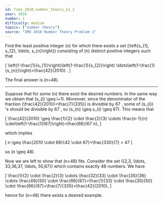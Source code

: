 ```yaml
---
id: fimo_2010_number_theory_p1_2
year: 2010
number: 1
difficulty: medium
topics: ["number theory"]
source: "IMO 2010 Number Theory Problem 1"
---
```


Find the least positive integer \(n\) for which there exists a set \(\left\{s_{1}, s_{2}, \ldots, s_{n}\right\}\) consisting of \(n\) distinct positive integers such that

\[
\left(1-\frac{1}{s_{1}}\right)\left(1-\frac{1}{s_{2}}\right) \ldots\left(1-\frac{1}{s_{n}}\right)=\frac{42}{2010} .
\]

The final answer is \(n=48\).

---
Suppose that for some \(n\) there exist the desired numbers. In the same way we obtain that \(s_{i} \geq i+1\). Moreover, since the denominator of the fraction \(\frac{42}{2010}=\frac{7}{335}\) is divisible by 67 , some of \(s_{i}\) 's should be divisible by 67 , so \(s_{n} \geq s_{i} \geq 67\). This means that

\[
\frac{42}{2010} \geq \frac{1}{2} \cdot \frac{2}{3} \cdots \frac{n-1}{n} \cdot\left(1-\frac{1}{67}\right)=\frac{66}{67 n},
\]

which implies

\[
n \geq \frac{2010 \cdot 66}{42 \cdot 67}=\frac{330}{7} > 47
\]

so \(n \geq 48\).

Now we are left to show that \(n=48\) fits. Consider the set \(\{2,3, \ldots, 33,36,37, \ldots, 50,67\}\) which contains exactly 48 numbers. We have

\[
\frac{1}{2} \cdot \frac{2}{3} \cdots \frac{32}{33} \cdot \frac{35}{36} \cdots \frac{49}{50} \cdot \frac{66}{67}=\frac{1}{33} \cdot \frac{35}{50} \cdot \frac{66}{67}=\frac{7}{335}=\frac{42}{2010},
\]

hence for \(n=48\) there exists a desired example.
